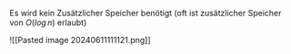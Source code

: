 Es wird kein Zusätzlicher Speicher benötigt
(oft ist zusätzlicher Speicher von $O(log\, n)$ erlaubt)

![[Pasted image 20240611111121.png]]